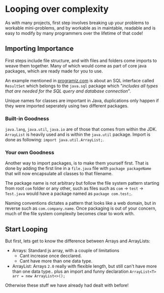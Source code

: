 # Looping over complexity

As with many projects, first step involves breaking up your problems to workable mini-problems, and by workable as in maintable, readable and is easy to modify by many programmers over the lifetime of that code!

## Importing Importance

First steps include file structure, and with files and folders come imports to weave them together. Many of which would come as part of core java packages, which are ready made for you to use.

An example mentioned in [programiz.com](https://www.programiz.com/java-programming/packages-import) is about an SQL interface called `ResultSet` which belongs to the `java.sql` package which "*includes all types that are needed for the SQL query and database connection*".

Unique names for classes are important in Java, duplications only happen if they were imported seperately using two different packages.

### Built-in Goodness

`java.lang`, `java.util`, `java.io` are of those that comes from within the JDK. `ArrayList` is heavily used and is within the `java.util` package.
Import is done as following:
`import java.util.ArrayList;`.

### Your own Goodness

Another way to import packages, is to make them yourself first. That is done by adding the first line in a `file.java` file with `package packageName` that will now encapsulate all classes to that filename.

The package name is not arbitrary but follow the file system pattern starting from root `com` folder or any other, such as files such as `com` -> `test` -> `Test.java` would have a package named as `package com.test;`.

Naming conventions dictates a pattern that looks like a web domain, but in reverse such as `com.company.name`.
Once packaging is out of your concern, much of the file system complexity becomes clear to work with.

## Start Looping

But first, lets get to know the difference between Arrays and ArrayLists:

- Arrays: Standard js array, with a couple of limitations
  - Cant increase once decclared.
  - Cant have more than one data type.
- ArrayList: Arrays `2.0` really with flexible length, but still can't have more than one data type.. plus an import and funny declaration `ArrayList<T> arr = new ArrayList<>();`

Otherwise these stuff we have already had dealt with before!
